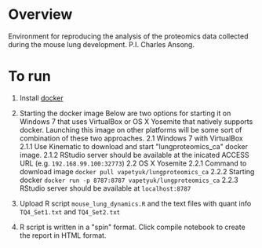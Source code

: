 # Overview
Environment for reproducing the analysis of the proteomics data collected during the mouse lung development. P.I. Charles Ansong.

# To run
1. Install [docker](https://www.docker.com/)

2. Starting the docker image
  Below are two options for starting it on Windows 7 that uses VirtualBox or OS X Yosemite that natively supports docker. Launching this image on other platforms will be some sort of combination of these two approaches.
  2.1 Windows 7 with VirtualBox
    2.1.1 Use Kinematic to download and start "lungproteomics_ca" docker image.
    2.1.2 RStudio server should be available at the inicated ACCESS URL (e.g. `192.168.99.100:32773`)
  2.2 OS X Yosemite
    2.2.1 Command to download image ```docker pull vapetyuk/lungproteomics_ca```
    2.2.2 Starting docker ```docker run -p 8787:8787 vapetyuk/lungproteomics_ca```
    2.2.3 RStudio server should be available at `localhost:8787`

3. Upload R script `mouse_lung_dynamics.R` and the text files with quant info `TQ4_Set1.txt` and `TQ4_Set2.txt`

4. R script is written in a "spin" format. Click compile notebook to create the report in HTML format.
